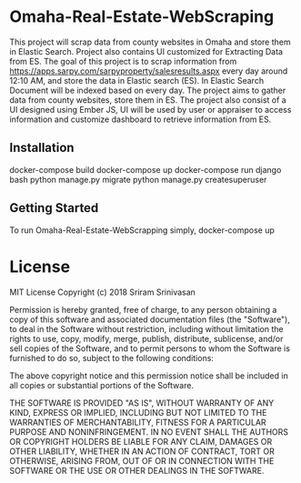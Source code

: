 #  Omaha-Real-Estate-WebScraping
This project will scrap data from county websites in Omaha  and store them in Elastic Search. Project also contains UI customized for Extracting Data from ES. 
The goal of this project is to scrap information from https://apps.sarpy.com/sarpyproperty/salesresults.aspx every day around 12:10 AM, and store the data in Elastic search (ES). In Elastic Search Document will be indexed based on every day.  The project aims to gather data from county websites, store them in ES. The project also consist of a UI designed using Ember JS, UI will be used by user or appraiser to access information and customize dashboard to retrieve information from ES.  

## Installation
docker-compose build
docker-compose up
docker-compose run django bash
python manage.py migrate
python manage.py createsuperuser

## Getting Started
To run Omaha-Real-Estate-WebScrapping simply,
docker-compose up

# License
MIT License
Copyright (c) 2018 Sriram Srinivasan

Permission is hereby granted, free of charge, to any person obtaining a copy
of this software and associated documentation files (the "Software"), to deal
in the Software without restriction, including without limitation the rights
to use, copy, modify, merge, publish, distribute, sublicense, and/or sell
copies of the Software, and to permit persons to whom the Software is
furnished to do so, subject to the following conditions:

The above copyright notice and this permission notice shall be included in all
copies or substantial portions of the Software.

THE SOFTWARE IS PROVIDED "AS IS", WITHOUT WARRANTY OF ANY KIND, EXPRESS OR
IMPLIED, INCLUDING BUT NOT LIMITED TO THE WARRANTIES OF MERCHANTABILITY,
FITNESS FOR A PARTICULAR PURPOSE AND NONINFRINGEMENT. IN NO EVENT SHALL THE
AUTHORS OR COPYRIGHT HOLDERS BE LIABLE FOR ANY CLAIM, DAMAGES OR OTHER
LIABILITY, WHETHER IN AN ACTION OF CONTRACT, TORT OR OTHERWISE, ARISING FROM,
OUT OF OR IN CONNECTION WITH THE SOFTWARE OR THE USE OR OTHER DEALINGS IN THE
SOFTWARE.

